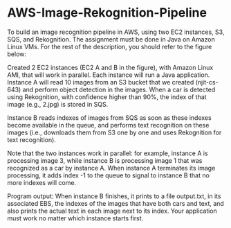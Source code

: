# AWS-Image-Rekognition-Pipeline


To build an image recognition pipeline in AWS, using two EC2 instances, S3, SQS,
and Rekognition. The assignment must be done in Java on Amazon Linux VMs. For the rest of the
description, you should refer to the figure below:



Created 2 EC2 instances (EC2 A and B in the figure), with Amazon Linux AMI, that will work
in parallel. Each instance will run a Java application. Instance A will read 10 images from an S3 bucket that
we created (njit-cs-643) and perform object detection in the images. When a car is detected using
Rekognition, with confidence higher than 90%, the index of that image (e.g., 2.jpg) is stored in SQS.

Instance B reads indexes of images from SQS as soon as these indexes become available in the queue, and
performs text recognition on these images (i.e., downloads them from S3 one by one and uses Rekognition
for text recognition). 

Note that the two instances work in parallel: for example, instance A is processing
image 3, while instance B is processing image 1 that was recognized as a car by instance A. When instance
A terminates its image processing, it adds index -1 to the queue to signal to instance B that no more indexes
will come. 

Program output: When instance B finishes, it prints to a file output.txt, in its associated EBS,
the indexes of the images that have both cars and text, and also prints the actual text in each image next to
its index. Your application must work no matter which instance starts first.
